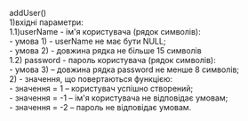 addUser()  
1)вхідні параметри:  
1.1)userName - ім'я користувача (рядок символів):  
	- умова 1) - userName не має бути NULL;  
	- умова 2) - довжина рядка не більше 15 символів  
1.2) password - пароль користувача (рядок символів):  
	- умова 3) – довжина рядка password не менше 8 символів;  
2) - значення, що повертаються функцією:  
	- значення = 1 – користувач успішно створений;  
	- значення = -1 – ім'я користувача не відповідає умовам;  
	- значення = -2 – пароль не відповідає умовам.  

